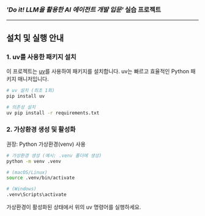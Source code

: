 ### _'Do it! LLM을 활용한 AI 에이전트 개발 입문'_ 실습 프로젝트

---

## 설치 및 실행 안내

### 1. uv를 사용한 패키지 설치
이 프로젝트는 [uv](https://github.com/astral-sh/uv)를 사용하여 패키지를 설치합니다. uv는 빠르고 효율적인 Python 패키지 매니저입니다.

```bash
# uv 설치 (최초 1회)
pip install uv

# 의존성 설치
uv pip install -r requirements.txt
```

### 2. 가상환경 생성 및 활성화
권장: Python 가상환경(venv) 사용

```bash
# 가상환경 생성 (예시: .venv 폴더에 생성)
python -m venv .venv

# (macOS/Linux)
source .venv/bin/activate

# (Windows)
.venv\Scripts\activate
```

가상환경이 활성화된 상태에서 위의 uv 명령어를 실행하세요.

